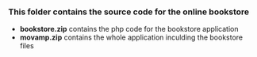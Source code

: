 
### This folder contains the source code for the online bookstore
- **bookstore.zip** contains the php code for the bookstore application
- **movamp.zip** contains the whole application inculding the bookstore files
